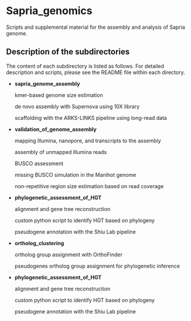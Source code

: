 # Sapria_genomics
Scripts and supplemental material for the assembly and analysis of Sapria genome.

Description of the subdirectories
----------------------
The content of each subdirectory is listed as follows. For detailed description and scripts, please see the README file within each directory.

- **sapria_genome_assembly**
  
  kmer-based genome size estimation
  
  de novo assembly with Supernova using 10X library
 
  scaffolding with the ARKS-LINKS pipeline using long-read data 
- **validation_of_genome_assembly**

  mapping Illumina, nanopore, and transcripts to the assembly
  
  assembly of unmapped Illumina reads
  
  BUSCO assessment
  
  missing BUSCO simulation in the Manihot genome
  
  non-repetitive region size estimation based on read coverage
  
- **phylogenetic_assessment_of_HGT**
  
  alignment and gene tree reconstruction
  
  custom python script to identify HGT based on phylogeny
  
  pseudogene annotation with the Shiu Lab pipeline
- **ortholog_clustering**
  
  ortholog group assignment with OrthoFinder
  
  pseudogenes ortholog group assignment for phylogenetic inference

- **phylogenetic_assessment_of_HGT**
  
  alignment and gene tree reconstruction
  
  custom python script to identify HGT based on phylogeny
  
  pseudogene annotation with the Shiu Lab pipeline
